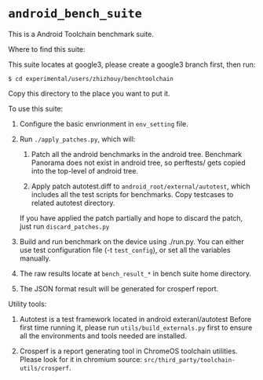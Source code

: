 # `android_bench_suite`

This is a Android Toolchain benchmark suite.

Where to find this suite:

This suite locates at google3, please create a google3 branch first, then run:

```
$ cd experimental/users/zhizhouy/benchtoolchain
```

Copy this directory to the place you want to put it.

To use this suite:
1.  Configure the basic envrionment in `env_setting` file.

2.  Run `./apply_patches.py`, which will:

    1.  Patch all the android benchmarks in the android tree.
        Benchmark Panorama does not exist in android tree, so perftests/
        gets copied into the top-level of android tree.

    2.  Apply patch autotest.diff to `android_root/external/autotest`, which
        includes all the test scripts for benchmarks. Copy testcases to
        related autotest directory.

    If you have applied the patch partially and hope to discard the
    patch, just run `discard_patches.py`

3.  Build and run benchmark on the device using ./run.py. You can either
    use test configuration file (-t `test_config`), or set all the variables
    manually.

4.  The raw results locate at `bench_result_*` in bench suite home
    directory.

5.  The JSON format result will be generated for crosperf report.

Utility tools:

1.  Autotest is a test framework located in android exteranl/autotest
    Before first time running it, please run
    `utils/build_externals.py` first to ensure all the environments
    and tools needed are installed.

2.  Crosperf is a report generating tool in ChromeOS toolchain utilities.
    Please look for it in chromium source:
    `src/third_party/toolchain-utils/crosperf`.
